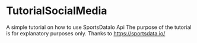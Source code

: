 # TutorialSocialMedia
A simple tutorial on how to use SportsDataIo Api
The purpose of the tutorial is for explanatory purposes only.
Thanks to https://sportsdata.io/

